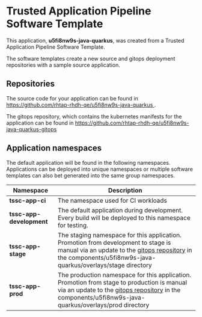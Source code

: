 # Trusted Application Pipeline Software Template

This application, **u5fi8nw9s-java-quarkus**, was created from a Trusted Application Pipeline Software Template.

The software templates create a new source and gitops deployment repositories with a sample source application. 

## Repositories

The source code for your application can be found in [https://github.com/rhtap-rhdh-qe/u5fi8nw9s-java-quarkus ](https://github.com/rhtap-rhdh-qe/u5fi8nw9s-java-quarkus ).
 
The gitops repository, which contains the kubernetes manifests for the application can be found in 
[https://github.com/rhtap-rhdh-qe/u5fi8nw9s-java-quarkus-gitops ](https://github.com/rhtap-rhdh-qe/u5fi8nw9s-java-quarkus-gitops ) 

## Application namespaces 

The default application will be found in the following namespaces. Applications can be deployed into unique namespaces or multiple software templates can also bet generated into the same group namespaces.  

|  Namespace   |  Description   |  
| -------- | -------- |
| **tssc-app-ci** | The namespace used for CI workloads |
| **tssc-app-development** | The default application during development. Every build will be deployed to this namespace for testing. |
| **tssc-app-stage** | The staging namespace for this application. Promotion from development to stage is manual via an update to the [gitops repository](https://github.com/rhtap-rhdh-qe/u5fi8nw9s-java-quarkus-gitops ) in the components/u5fi8nw9s-java-quarkus/overlays/stage directory |
| **tssc-app-prod** | The production namespace for this application. Promotion from stage to production is manual via an update to the [gitops repository](https://github.com/rhtap-rhdh-qe/u5fi8nw9s-java-quarkus-gitops ) in the components/u5fi8nw9s-java-quarkus/overlays/prod directory |